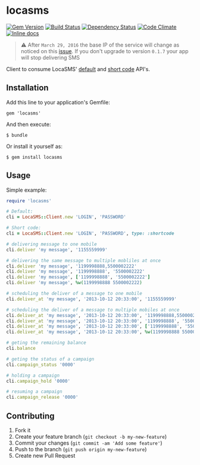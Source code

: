 # locasms
[![Gem Version](https://badge.fury.io/rb/locasms.svg)](http://badge.fury.io/rb/locasms) [![Build Status](https://travis-ci.org/mcorp/locasms.png?branch=master)](https://travis-ci.org/mcorp/locasms) [![Dependency Status](https://gemnasium.com/mcorp/locasms.png)](https://gemnasium.com/mcorp/locasms) [![Code Climate](https://codeclimate.com/github/mcorp/locasms.png)](https://codeclimate.com/github/mcorp/locasms) [![Inline docs](http://inch-ci.org/github/mcorp/locasms.svg?branch=master)](http://inch-ci.org/github/mcorp/locasms)

> :warning: After `March 29, 2016` the base IP of the service will change as noticed on this [issue](https://github.com/mcorp/locasms/issues/6). If you don't upgrade to version `0.1.7` your app will stop delivering SMS

Client to consume LocaSMS' [default][0] and [short code][1] API's.

## Installation

Add this line to your application's Gemfile:

    gem 'locasms'

And then execute:

    $ bundle

Or install it yourself as:

    $ gem install locasms

## Usage

Simple example:

```ruby
require 'locasms'

# Default:
cli = LocaSMS::Client.new 'LOGIN', 'PASSWORD'

# Short code:
cli = LocaSMS::Client.new 'LOGIN', 'PASSWORD', type: :shortcode

# delivering message to one mobile
cli.deliver 'my message', '1155559999'

# delivering the same message to multiple mobliles at once
cli.deliver 'my message', '1199998888,5500002222'
cli.deliver 'my message', '1199998888', '5500002222'
cli.deliver 'my message', ['1199998888', '5500002222']
cli.deliver 'my message', %w(1199998888 5500002222)

# scheduling the deliver of a message to one mobile
cli.deliver_at 'my message', '2013-10-12 20:33:00', '1155559999'

# scheduling the deliver of a message to multiple mobiles at once
cli.deliver_at 'my message', '2013-10-12 20:33:00', '1199998888,5500002222'
cli.deliver_at 'my message', '2013-10-12 20:33:00', '1199998888', '5500002222'
cli.deliver_at 'my message', '2013-10-12 20:33:00', ['1199998888', '5500002222']
cli.deliver_at 'my message', '2013-10-12 20:33:00', %w(1199998888 5500002222)

# geting the remaining balance
cli.balance

# geting the status of a campaign
cli.campaign_status '0000'

# holding a campaign
cli.campaign_hold '0000'

# resuming a campaign
cli.campaign_release '0000'
```

## Contributing

1. Fork it
2. Create your feature branch (`git checkout -b my-new-feature`)
3. Commit your changes (`git commit -am 'Add some feature'`)
4. Push to the branch (`git push origin my-new-feature`)
5. Create new Pull Request

[0]: http://locasms.com.br
[1]: http://smsplataforma.com.br
